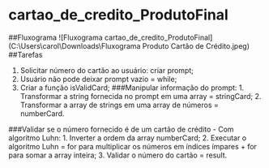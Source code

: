 # cartao_de_credito_ProdutoFinal
##Fluxograma
![Fluxograma cartao_de_credito_ProdutoFinal](C:\Users\carol\Downloads\Fluxograma Produto Cartão de Crédito.jpeg)
##Tarefas
  1. Solicitar número do cartão ao usuário: criar prompt;
  2. Usuário não pode deixar prompt vazio = while;
  3. Criar a função isValidCard;
###Manipular informação do prompt:
    1. Transformar a string fornecida no prompt em uma array = stringCard;
    2. Transformar a array de strings em uma array de números = numberCard.

###Validar se o número fornecido é de um cartão de crédito - Com algoritmo Luhn:
    1. Inverter a ordem da array numberCard;
    2. Executar o algoritmo Luhn = for para multiplicar os números em índices ímpares + for para somar a array inteira;
    3. Validar o número do cartão = result.

